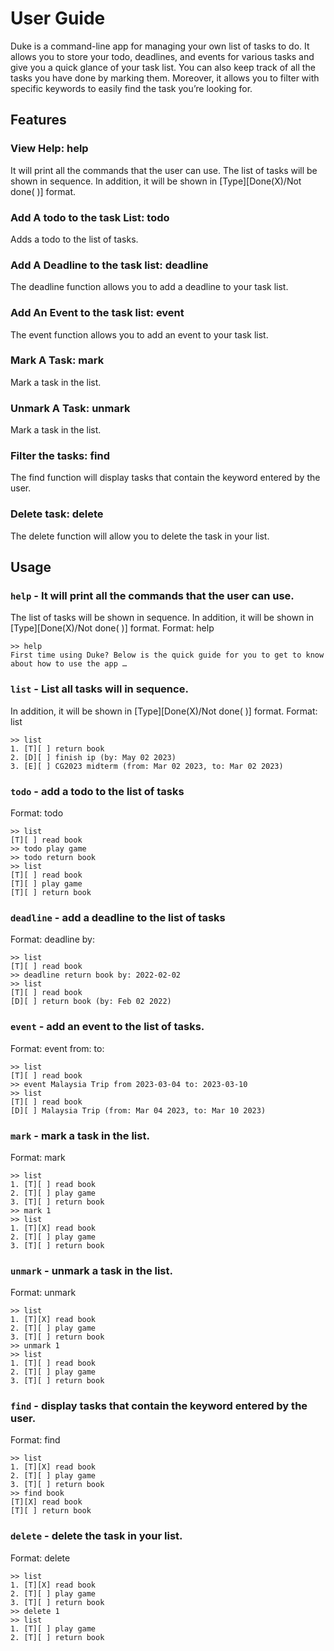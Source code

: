 # User Guide

Duke is a command-line app for managing your own list of tasks to do. 
It allows you to store your todo, deadlines, and events for various tasks and give you a quick glance of your task list. 
You can also keep track of all the tasks you have done by marking them. 
Moreover, it allows you to filter with specific keywords to easily find the task you’re looking for.

## Features
### View Help: help
It will print all the commands that the user can use.
The list of tasks will be shown in sequence.
In addition, it will be shown in [Type][Done(X)/Not done( )] <description> <time> format.


### Add A todo to the task List: todo
Adds a todo to the list of tasks.

### Add A Deadline to the task list: deadline
The deadline function allows you to add a deadline to your task list.


### Add An Event to the task list: event
The event function allows you to add an event to your task list.

### Mark A Task: mark
Mark a task in the list.

### Unmark A Task: unmark
Mark a task in the list.

### Filter the tasks: find
The find function will display tasks that contain the keyword entered by the user.


### Delete task: delete
The delete function will allow you to delete the task in your list.

## Usage

### `help` - It will print all the commands that the user can use.
The list of tasks will be shown in sequence.
In addition, it will be shown in [Type][Done(X)/Not done( )] <description> <time> format.
Format: help
```
>> help
First time using Duke? Below is the quick guide for you to get to know about how to use the app …
```

### `list` - List all tasks will in sequence.
In addition, it will be shown in [Type][Done(X)/Not done( )] <description> <time> format.
Format: list
```
>> list
1. [T][ ] return book
2. [D][ ] finish ip (by: May 02 2023)
3. [E][ ] CG2023 midterm (from: Mar 02 2023, to: Mar 02 2023)
```

### `todo` - add a todo to the list of tasks
Format: todo <todo description>
```
>> list
[T][ ] read book
>> todo play game
>> todo return book
>> list
[T][ ] read book
[T][ ] play game
[T][ ] return book
```

### `deadline` - add a deadline to the list of tasks
Format: deadline <deadline description> by: <when>
```
>> list
[T][ ] read book
>> deadline return book by: 2022-02-02
>> list
[T][ ] read book
[D][ ] return book (by: Feb 02 2022)
```

### `event` - add an event to the list of tasks.
Format: event <event description> from: <when> to: <when>
```
>> list
[T][ ] read book
>> event Malaysia Trip from 2023-03-04 to: 2023-03-10
>> list
[T][ ] read book
[D][ ] Malaysia Trip (from: Mar 04 2023, to: Mar 10 2023)
```
### `mark` - mark a task in the list.
Format: mark <Task Index>
```
>> list
1. [T][ ] read book
2. [T][ ] play game
3. [T][ ] return book
>> mark 1
>> list
1. [T][X] read book
2. [T][ ] play game
3. [T][ ] return book
```
### `unmark` - unmark a task in the list.
Format: unmark <Task Index>
```
>> list
1. [T][X] read book
2. [T][ ] play game
3. [T][ ] return book
>> unmark 1
>> list
1. [T][ ] read book
2. [T][ ] play game
3. [T][ ] return book
```

### `find` - display tasks that contain the keyword entered by the user.
Format: find <Keyword>
```
>> list
1. [T][X] read book
2. [T][ ] play game
3. [T][ ] return book
>> find book
[T][X] read book
[T][ ] return book
```
### `delete` - delete the task in your list.
Format: delete <Task Index>
```
>> list
1. [T][X] read book
2. [T][ ] play game
3. [T][ ] return book
>> delete 1
>> list
1. [T][ ] play game
2. [T][ ] return book
```